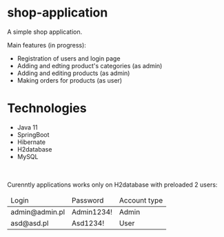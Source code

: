 # shop-application

A simple shop application.

Main features (in progress):
<ul>
<li>Registration of users and login page</li>
<li>Adding and edting product's categories (as admin)</li>
<li>Adding and editing products (as admin)</li>
<li>Making orders for products (as user)</li>
</ul>

# Technologies
<ul>
<li>Java 11</li>
<li>SpringBoot</li>
<li>Hibernate</li>
<li>H2database</li>
<li>MySQL</li>
</ul>
</br>
</br>
Curenntly applications works only on H2database with preloaded 2 users:
<table>
<thead>
<tr>
  <td>Login</td>
  <td>Password</td>
  <td>Account type</td>
</tr>
</thead>
<tbody>
<tr>
  <td>admin@admin.pl</td>
  <td>Admin1234!</td>
  <td>Admin</td>
</tr>
<tr>
  <td>asd@asd.pl</td>
  <td>Asd1234!</td>
  <td>User</td>
</tr>
</tbody>
</table>
